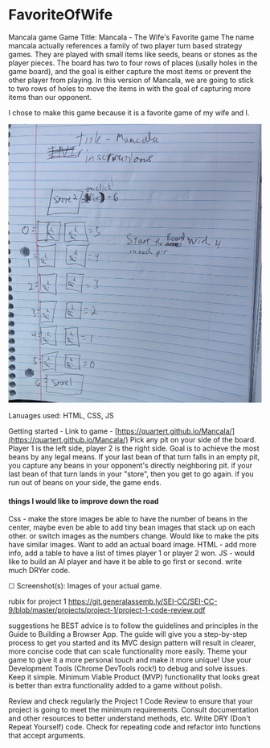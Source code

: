 # FavoriteOfWife
Mancala game
Game Title: Mancala - The Wife's Favorite game
The name mancala actually references a family of two player turn based strategy games. They are played with small items like seeds, beans or stones as the player pieces. The board has two to four rows of places (usally holes in the game board), and the goal is either capture the most items or prevent the other player from playing. In this version of Mancala, we are going to stick to two rows of holes to move the items in with the goal of capturing more items than our opponent.

I chose to make this game because it is a favorite game of my wife and I.

![Mancala Wireframe](https://github.com/QuarterT/Mancala/blob/gh-pages/mancala%20wireframe.jpg)

Lanuages used: HTML, CSS, JS 

Getting started - 
Link to game - [https://quartert.github.io/Mancala/](https://quartert.github.io/Mancala/) 
Pick any pit on your side of the board. Player 1 is the left side, player 2 is the right side. 
Goal is to achieve the most beans by any legal means.
If your last bean of that turn falls in an empty pit, you capture any beans in your opponent's directly neighboring pit. 
if your last bean of that turn lands in your "store", then you get to go again. 
if you run out of beans on your side, the game ends.  

#### things I would like to improve down the road
Css - make the store images be able to have the number of beans in the center, maybe even be able to add tiny bean images that stack up on each other. or switch images as the numbers change. Would like to make the pits have similar images. Want to add an actual board image. 
HTML - add more info, add a table to have a list of times player 1 or player 2 won. 
JS - would like to build an AI player and have it be able to go first or second. write much DRYer code. 

☐ Screenshot(s): Images of your actual game.

rubix for project 1 https://git.generalassemb.ly/SEI-CC/SEI-CC-9/blob/master/projects/project-1/project-1-code-review.pdf

suggestions
he BEST advice is to follow the guidelines and principles in the Guide to Building a Browser App. The guide will give you a step-by-step process to get you started and its MVC design pattern will result in clearer, more concise code that can scale functionality more easily.
Theme your game to give it a more personal touch and make it more unique!
Use your Development Tools (Chrome DevTools rock!) to debug and solve issues.
Keep it simple. Minimum Viable Product (MVP) functionality that looks great is better than extra functionality added to a game without polish.

Review and check regularly the Project 1 Code Review to ensure that your project is going to meet the minimum requirements.
Consult documentation and other resources to better understand methods, etc.
Write DRY (Don't Repeat Yourself) code. Check for repeating code and refactor into functions that accept arguments.